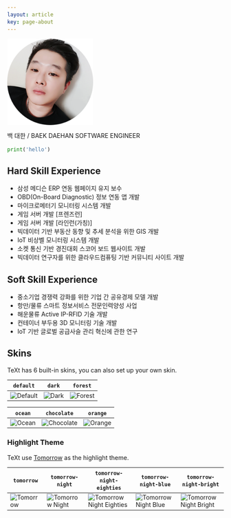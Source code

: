 ```yaml
---
layout: article
key: page-about
---
```


<img src="https://github.com/huvso/huvso.github.io/blob/master/assets/images/profile_rounded.png?raw=true" align="center" title="profile img" alt="profile img" width="200" height="200"
/>

백 대한 / BAEK DAEHAN
SOFTWARE ENGINEER

```python
print('hello')
```

## Hard Skill Experience
 - 삼성 메디슨 ERP 연동 웹페이지 유지 보수
 - OBD(On-Board Diagnostic) 정보 연동 앱 개발
 - 마이크로메터기 모니터링 시스템 개발
 - 게임 서버 개발 [프렌즈런]
 - 게임 서버 개발 [라인런(가칭)]
 - 빅데이터 기반 부동산 동향 및 추세 분석을 위한 GIS 개발
 - IoT 비상벨 모니터링 시스템 개발
 - 소켓 통신 기반 경진대회 스코어 보드 웹사이트 개발
 - 빅데이터 연구자를 위한 클라우드컴퓨팅 기반 커뮤니티 사이트 개발

## Soft Skill Experience
 - 중소기업 경쟁력 강화를 위한 기업 간 공유경제 모델 개발
 - 항만/물류 스마트 정보서비스 전문인력양성 사업
 - 해운물류 Active IP-RFID 기술 개발
 - 컨테이너 부두용 3D 모니터링 기술 개발
 - IoT 기반 글로벌 공급사슬 관리 혁신에 관한 연구

## Skins

TeXt has 6 built-in skins, you can also set up your own skin.

| `default` | `dark` | `forest` |
| --- |  --- | --- |
| ![Default](https://raw.githubusercontent.com/kitian616/jekyll-TeXt-theme/master/screenshots/skins_default.jpg) | ![Dark](https://raw.githubusercontent.com/kitian616/jekyll-TeXt-theme/master/screenshots/skins_dark.jpg) | ![Forest](https://raw.githubusercontent.com/kitian616/jekyll-TeXt-theme/master/screenshots/skins_forest.jpg) |

| `ocean` | `chocolate` | `orange` |
| --- |  --- | --- |
| ![Ocean](https://raw.githubusercontent.com/kitian616/jekyll-TeXt-theme/master/screenshots/skins_ocean.jpg) | ![Chocolate](https://raw.githubusercontent.com/kitian616/jekyll-TeXt-theme/master/screenshots/skins_chocolate.jpg) | ![Orange](https://raw.githubusercontent.com/kitian616/jekyll-TeXt-theme/master/screenshots/skins_orange.jpg) |

### Highlight Theme

TeXt use [Tomorrow](https://github.com/chriskempson/tomorrow-theme) as the highlight theme.

| `tomorrow` | `tomorrow-night` | `tomorrow-night-eighties` | `tomorrow-night-blue` | `tomorrow-night-bright` |
| --- |  --- | --- | --- |  --- |
| ![Tomorrow](https://raw.githubusercontent.com/kitian616/jekyll-TeXt-theme/master/screenshots/highlight_tomorrow.png) | ![Tomorrow Night](https://raw.githubusercontent.com/kitian616/jekyll-TeXt-theme/master/screenshots/highlight_tomorrow-night.png) | ![Tomorrow Night Eighties](https://raw.githubusercontent.com/kitian616/jekyll-TeXt-theme/master/screenshots/highlight_tomorrow-night-eighties.png) | ![Tomorrow Night Blue](https://raw.githubusercontent.com/kitian616/jekyll-TeXt-theme/master/screenshots/highlight_tomorrow-night-blue.png) | ![Tomorrow Night Bright](https://raw.githubusercontent.com/kitian616/jekyll-TeXt-theme/master/screenshots/highlight_tomorrow-night-bright.png) |
